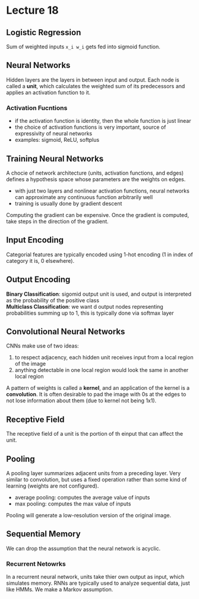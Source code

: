 # Lecture 18

## Logistic Regression
Sum of weighted inputs ``x_i w_i`` gets fed into sigmoid function.

## Neural Networks
Hidden layers are the layers in between input and output. Each node is called a **unit**, which 
calculates the weighted sum of its predecessors and applies an activation function to it.

### Activation Fucntions
- if the activation function is identity, then the whole function is just linear
- the choice of activation functions is very important, source of expressivity of neural networks
- examples: sigmoid, ReLU, softplus

## Training Neural Networks
A chocie of network architecture (units, activation functions, and edges) defines a hypothesis space 
whose parameters are the weights on edges. 
- with just two layers and nonlinear activation functions, neural networks can approximate any continuous function arbitrarily well
- training is usually done by gradient descent

Computing the gradient can be expensive. Once the gradient is computed, take steps in the direction of the gradient. 

## Input Encoding 
Categorial features are typically encoded using 1-hot encoding (1 in index of category it is, 0 elsewhere). 

## Output Encoding
**Binary Classification**: sigomid output unit is used, and output is interpreted as the probability 
of the positive class  
**Multiclass Classification**: we want d output nodes representing probabilities summing up to 1, 
this is typically done via softmax layer  

## Convolutional Neural Networks
CNNs make use of two ideas:
1. to respect adjacency, each hidden unit receives input from a local region of the image
2. anything detectable in one local region would look the same in another local region  

A pattern of weights is called a **kernel**, and an application of the kernel is a **convolution**. It is often desirable to pad the image with 0s at the 
edges to not lose information about them (due to kernel not being 1x1).

## Receptive Field
The receptive field of a unit is the portion of th einput that can affect the unit. 

## Pooling
A pooling layer summarizes adjacent units from a preceding layer. Very similar to convolution, but uses a fixed operation rather than some kind of learning 
(weights are not configured). 
- average pooling: computes the average value of inputs
- max pooling: computes the max value of inputs

Pooling will generate a low-resolution version of the original image. 

## Sequential Memory
We can drop the assumption that the neural network is acyclic. 

### Recurrent Netowrks
In a recurrent neural network, units take thier own output as input, which simulates memory. RNNs are typically used to analyze sequential data, just like 
HMMs. We make a Markov assumption.
